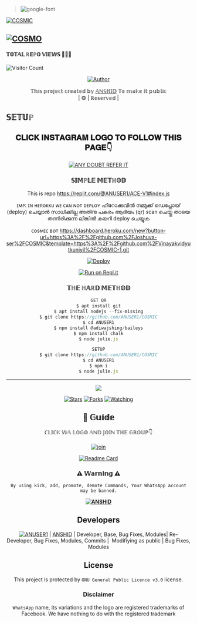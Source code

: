 
><img src="https://fontmeme.com/permalink/211127/4605151a559c52b9f68ec36948af3756.png" alt="google-font" border="0"></a>

<div align="center
<div align="center"


[![COSMIC](COSMIC.jpg?size=100000)](https://github.com/ANUSER1)

## [![COSMO](https://readme-typing-svg.herokuapp.com?font=Road+Rage&color=0000FF&lines=🆆︎🅴︎🅻︎🅲︎🅾︎🅼︎🅴︎+🅃🄾+🅰︎🅽︎🆄︎🆂︎🅴︎🆁︎+🅆🄰+🅱︎🅾︎🆃︎+🅁🄴🄿🄾;🅲︎🆁︎🅴︎🅰︎🆃︎🅴︎🅳︎+🄱🅈+🅰︎🅽︎🆂︎🅷︎🅸︎🅳︎+;🅃🄷🄸🅂+🅸︎🆂︎+🅃🄷🄴+🅱︎🅴︎🆂︎🆃︎+🄱🄶🄼+🅱︎🅾︎🆃︎;🅆🄸🅃🄷+🅼︎🅾︎🆁︎🅴︎+🄵🄴🄰🅄🅃🄴🅁🅂)](https://bit.ly/2VM4lxF)



#### 𝕋𝕆𝕋𝔸𝕃 ℝ𝔼ℙ𝕆 𝕍𝕀𝔼𝕎𝕊 🤖🤖🤖                        
![Visitor Count](https://profile-counter.glitch.me/ANUSER1/count.svg)
  






  <p align="center">
<a href="https:"><img title="Author" src="https://img.shields.io/badge/Author--ANSHID/ANSHID?color=black&style=for-the-badge&logo=whatsapp"></a>
</p>
</div>
<p align="center">
𝕋𝕙𝕚𝕤 𝕡𝕣𝕠𝕛𝕖𝕔𝕥 𝕔𝕣𝕖𝕒𝕥𝕖𝕕 𝕓𝕪 <a href="https://github.com/ANUSER1/COSMIC">𝔸ℕ𝕊ℍ𝕀𝔻</a> 𝕋𝕠 𝕞𝕒𝕜𝕖 𝕚𝕥 𝕡𝕦𝕓𝕝𝕚𝕔
    <br>
       | © |
        ℝ𝕖𝕤𝕖𝕣𝕧𝕖𝕕 |
    <br> 
</p>

## 𝕊𝔼𝕋𝕌ℙ
<div align="center"> 


## 𝐂𝐋𝐈𝐂𝐊 𝐈𝐍𝐒𝐓𝐀𝐆𝐑𝐀𝐌 𝐋𝐎𝐆𝐎 𝐓𝐎 𝐅𝐎𝐋𝐋𝐎𝐖 𝐓𝐇𝐈𝐒 𝐏𝐀𝐆𝐄👇

 [![ANY DOUBT REFER IT](https://i.imgur.com/j1x0HpA.jpeg)](https://instagram.com/_0anshid0_)

  ### 𝕊𝕀𝕄ℙ𝕃𝔼 𝕄𝔼𝕋ℍ𝕆𝔻
This is repo
https://replit.com/@ANUSER1/ACE-V1#index.js

ɪᴍᴘ: ɪɴ ʜᴇʀᴏᴋᴋᴜ ᴡᴇ ᴄᴀɴ ɴᴏᴛ ᴅᴇᴘʟᴏʏ
ഹീറോക്കുവിൽ നമ്മുക്ക് ഡെപ്ലോയ് (deploy) ചെയ്യാൻ സാധിക്കില്ല അതിനു പകരം ആദിയം (qr) scan ചെയ്തു
തായെ തന്നിരിക്കുന്ന ലിങ്കിൽ കയറി deploy ചെയ്യുക 


ᴄᴏsᴍɪᴄ ʙᴏᴛ
https://dashboard.heroku.com/new?button-url=https%3A%2F%2Fgithub.com%2FJoshuva-ser%2FCOSMIC&template=https%3A%2F%2Fgithub.com%2FVinayakvidyutkuniyil%2FCOSMIC-1.git

  
[![Deploy](https://www.herokucdn.com/deploy/button.svg)](https://heroku.com/deploy?template=https://github.com/ANUSER1/COSMIC.git)



  
[![Run on Repl.it](https://repl.it/badge/github/quiec/whatsAlfa)](https://replit.com/@ANUSER1/ACE-V1#index.js)
  
### 𝕋ℍ𝔼 ℍ𝔸ℝ𝔻 𝕄𝔼𝕋ℍ𝕆𝔻
```js
GET QR
$ apt install git
$ apt install nodejs --fix-missing
$ git clone https://github.com/ANUSER1/COSMIC
$ cd ANUSER1
$ npm install @adiwajshing/baileys
$ npm install chalk
$ node julie.js
```
      
```js
SETUP
$ git clone https://github.com/ANUSER1/COSMIC
$ cd ANUSER1
$ npm i
$ node julie.js
```

----

  <p align="center">
  <a href="https://github.com/ANUSER1/COSMIC">
    
<a href="https://github.com/ANUSER1/followers">
<img src="https://img.shields.io/github/repo-size/ANUSER1/COSMIC?color=black&label=Repo%20total%20size&style=plastic">
<p align="center">
<a href="https://github.com/ANUSER1/followers"
<img title="Followers" src="https://img.shields.io/github/followers/ANUSER?color=black&style=flat-square"></a>
<a href="https://github.com/ANUSER1/COSMIC/stargazers/"><img title="Stars" src="https://img.shields.io/github/stars/AMRUSIR/AMRU-SER?color=blue&style=flat-square"></a>
<a href="https://github.com/ANUSER1/COSMIC/network/members"><img title="Forks" src="https://img.shields.io/github/forks/AMRUSIR/AMRU-SER?color=blue&style=flat-square"></a>
<a href="https://github.com/ANUSER1/COSMIC/watchers"><img title="Watching" src="https://img.shields.io/github/watchers/AMRUSIR/AMRU-SER?label=Watchers&color=blue&style=flat-square"></a>
</p>

## 📢 𝔾𝕦𝕚𝕕𝕖
ℂ𝕃𝕀ℂ𝕂 𝕎𝔸 𝕃𝕆𝔾𝕆 𝔸ℕ𝔻 𝕁𝕆𝕀ℕ 𝕋ℍ𝔼 𝔾ℝ𝕆𝕌ℙ👇
    <br>
<br>
  [![join](https://github.com/Alien-alfa/PublicBot/blob/main/wlogo.svg.png)](https://chat.whatsapp.com/KeEMhqBW644IN46PYsGDWf)
  <div align="center">
       
  [![Readme Card](https://github-readme-stats.vercel.app/api/pin/?username=ANUSER1&repo=COSMIC&theme=nightowl)](https://github.com/ANUSER1/COSMIC)
  </div>
    
### ⚠ 𝕎𝕒𝕣𝕟𝕚𝕟𝕘 ⚠

```
By using kick, add, promote, demote Commands, Your WhatsApp account may be banned.

```
**[![ANSHID](https://raw.githubusercontent.com/rodrigograca31/rodrigograca31/master/matrix.svg)](http://wa.me/916238560742?text=Can%20you%20help%20bro)**

## Developers
  <div align="center">
    
  [![ANUSER1](https://github.com/ANUSER1.png?size=500)](https://github.com/ANUSER1) |
[ANSHID](https://github.com/ANUSER1) |
Developer, Base, Bug Fixes, Modules| Re-Developer, Bug Fixes, Modules, Commits |  Modifiying  as   public | Bug Fixes, Modules 
  </div>
    


## License
This project is protected by `GNU General Public Licence v3.0` license.

### Disclaimer
`WhatsApp` name, its variations and the logo are registered trademarks of Facebook. We have nothing to do with the registered trademark
